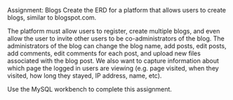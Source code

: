 Assignment: Blogs
Create the ERD for a platform that allows users to create blogs, similar to blogspot.com.

The platform must allow users to register, create multiple blogs, and even allow the user to invite other users to be co-administrators of the blog. The administrators of the blog can change the blog name, add posts, edit posts, add comments, edit comments for each post, and upload new files associated with the blog post. We also want to capture information about which page the logged in users are viewing (e.g. page visited, when they visited, how long they stayed, IP address, name, etc). 

Use the MySQL workbench to complete this assignment.
